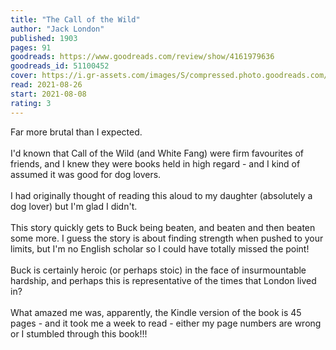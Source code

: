 ```yaml
---
title: "The Call of the Wild"
author: "Jack London"
published: 1903
pages: 91
goodreads: https://www.goodreads.com/review/show/4161979636
goodreads_id: 51100452
cover: https://i.gr-assets.com/images/S/compressed.photo.goodreads.com/books/1581259213l/51100452._SY475_.jpg
read: 2021-08-26
start: 2021-08-08
rating: 3
---
```


Far more brutal than I expected.<br /><i></i><br />I'd known that Call of the Wild (and White Fang) were firm favourites of friends, and I knew they were books held in high regard - and I kind of assumed it was good for dog lovers.<br /><br />I had originally thought of reading this aloud to my daughter (absolutely a dog lover) but I'm glad I didn't.<br /><br />This story quickly gets to Buck being beaten, and beaten and then beaten some more. I guess the story is about finding strength when pushed to your limits, but I'm no English scholar so I could have totally missed the point!<br /><br />Buck is certainly heroic (or perhaps stoic) in the face of insurmountable hardship, and perhaps this is representative of the times that London lived in?<br /><br />What amazed me was, apparently, the Kindle version of the book is 45 pages - and it took me a week to read - either my page numbers are wrong or I stumbled through this book!!!
